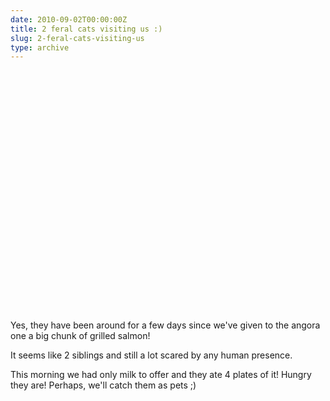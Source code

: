 ```yaml
---
date: 2010-09-02T00:00:00Z
title: 2 feral cats visiting us :)
slug: 2-feral-cats-visiting-us
type: archive
---
```


<object classid="clsid:d27cdb6e-ae6d-11cf-96b8-444553540000" width="640" height="385" codebase="http://download.macromedia.com/pub/shockwave/cabs/flash/swflash.cab#version=6,0,40,0"><param name="allowFullScreen" value="true" /><param name="allowscriptaccess" value="always" /><param name="src" value="http://www.youtube.com/v/0nVTX9d_uGM?fs=1&amp;hl=en_US" /><param name="allowfullscreen" value="true" /><embed type="application/x-shockwave-flash" width="640" height="385" src="http://www.youtube.com/v/0nVTX9d_uGM?fs=1&amp;hl=en_US" allowscriptaccess="always" allowfullscreen="true"></embed></object>

Yes, they have been around for a few days since we've given to the angora one a big chunk of grilled salmon!

It seems like 2 siblings and still a lot scared by any human presence.

This morning we had only milk to offer and they ate 4 plates of it! Hungry they are!  Perhaps, we'll catch them as pets ;)
